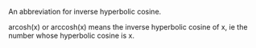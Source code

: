 An abbreviation for inverse hyperbolic cosine.

arcosh(x) or arccosh(x) means the inverse hyperbolic cosine of x, ie the
number whose hyperbolic cosine is x.
